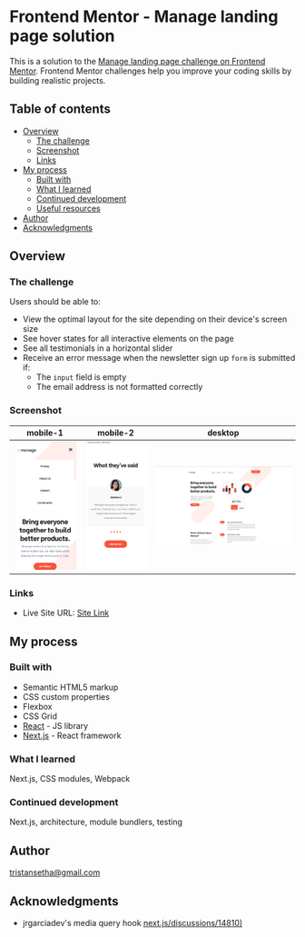 # Frontend Mentor - Manage landing page solution

This is a solution to the [Manage landing page challenge on Frontend Mentor](https://www.frontendmentor.io/challenges/manage-landing-page-SLXqC6P5). Frontend Mentor challenges help you improve your coding skills by building realistic projects. 

## Table of contents

- [Overview](#overview)
  - [The challenge](#the-challenge)
  - [Screenshot](#screenshot)
  - [Links](#links)
- [My process](#my-process)
  - [Built with](#built-with)
  - [What I learned](#what-i-learned)
  - [Continued development](#continued-development)
  - [Useful resources](#useful-resources)
- [Author](#author)
- [Acknowledgments](#acknowledgments)

## Overview

### The challenge

Users should be able to:

- View the optimal layout for the site depending on their device's screen size
- See hover states for all interactive elements on the page
- See all testimonials in a horizontal slider
- Receive an error message when the newsletter sign up `form` is submitted if:
  - The `input` field is empty
  - The email address is not formatted correctly

### Screenshot

mobile-1    | mobile-2 |  desktop                   
:-------------------------:|:---:|:-------------------------:
![mobile-ss](screenshot-mobile2.png)| ![mobile-ss](screenshot-mobile.png)|  ![mobile-ss](screenshot-desktop.png)


### Links

- Live Site URL: [Site Link](https://manage-landing-page-master-6lk0vrt4t-tristansetha.vercel.app/)

## My process

### Built with

- Semantic HTML5 markup
- CSS custom properties
- Flexbox
- CSS Grid
- [React](https://reactjs.org/) - JS library
- [Next.js](https://nextjs.org/) - React framework


### What I learned

Next.js, CSS modules, Webpack

### Continued development

Next.js, architecture, module bundlers, testing

## Author

tristansetha@gmail.com


## Acknowledgments

- jrgarciadev's media query hook [next.js/discussions/14810)](https://github.com/vercel/next.js/discussions/14810)

